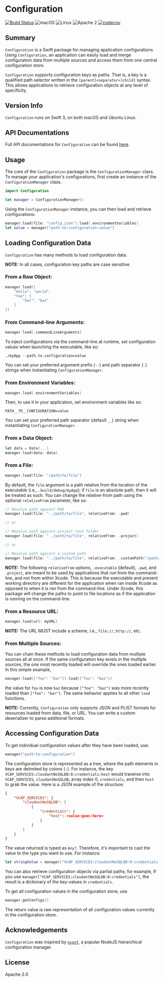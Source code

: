 # Configuration

[![Build Status](https://api.travis-ci.org/IBM-Swift/Configuration.svg?branch=master)](https://travis-ci.org/IBM-Swift/Configuration)
![macOS](https://img.shields.io/badge/os-macOS-green.svg?style=flat)
![Linux](https://img.shields.io/badge/os-linux-green.svg?style=flat)
![Apache 2](https://img.shields.io/badge/license-Apache2-blue.svg?style=flat)
[![codecov](https://codecov.io/gh/IBM-Swift/Configuration/branch/master/graph/badge.svg)](https://codecov.io/gh/IBM-Swift/Configuration)

## Summary
`Configuration` is a Swift package for managing application configurations. Using `Configuration`, an application can easily load and merge configuration data from multiple sources and access them from one central configuration store.

`Configuration` supports configuration keys as paths. That is, a key is a qualified path selector written in the `[parent]<separator>[child]` syntax. This allows applications to retrieve configuration objects at any level of specificity.

## Version Info
`Configuration` runs on Swift 3, on both macOS and Ubuntu Linux.

## API Documentations
Full API documentations for `Configuration` can be found [here](https://ibm-swift.github.io/Configuration/index.html).

## Usage

The core of the `Configuration` package is the `ConfigurationManager` class. To manage your application's configurations, first create an instance of the `ConfigurationManager` class.

```swift
import Configuration

let manager = ConfigurationManager()
```

Using the `ConfigurationManager` instance, you can then load and retrieve configurations:

```swift
manager.load(file: "config.json").load(.environmentVariables)
let value = manager["path:to:configuration:value"]
```

## Loading Configuration Data

`Configuration` has many methods to load configuration data. 

**NOTE:** In all cases, configuration key paths are case sensitive.

### From a Raw Object:

```swift
manager.load([
    "hello": "world",
    "foo": [
        "bar": "baz"
    ]
])
```

### From Command-line Arguments:

```swift
manager.load(.commandLineArguments)
```

To inject configurations via the command-line at runtime, set configuration values when launching the executable, like so:
    
```
./myApp --path.to.configuration=value
```

You can set your preferred argument prefix (`--`) and path separator (`.`) strings when instantiating `ConfigurationManager`.

### From Environment Variables:

```swift
manager.load(.environmentVariables)
```

Then, to use it in your application, set environment variables like so:

```
PATH__TO__CONFIGURATION=value
```

You can set your preferred path separator (default `__`) string when instantiating `ConfigurationManager`.

### From a Data Object:

```swift
let data = Data(...)
manager.load(data: data)
```

### From a File:

```swift
manager.load(file: "/path/to/file")
```

By default, the `file` argument is a path relative from the location of the executable (i.e., `.build/debug/myApp`); if `file` is an absolute path, then it will be treated as such. You can change the relative-from path using the optional `relativeFrom` parameter, like so:

```swift
// Resolve path against PWD
manager.load(file: "../path/to/file", relativeFrom: .pwd)

// or

// Resolve path against project root folder
manager.load(file: "../path/to/file", relativeFrom: .project)

// or

// Resolve path against a custom path
manager.load(file: "../path/to/file", relativeFrom: .customPath("/path/to/somewhere/on/file/system"))
```

**NOTE:** The following `relativeFrom` options, `.executable` (default), `.pwd`, and `.project`, are meant to be used by applications that run from the command-line, and not from within Xcode. This is because the executable and present working directory are different for the application when ran inside Xcode as opposed to when it is ran from the command-line. Under Xcode, this package will change the paths to point to file locations as if the application is running on the command-line.

### From a Resource URL:
    
```swift
manager.load(url: myURL)
```

**NOTE:** The URL MUST include a scheme, i.e., `file://`, `http://`, etc.

### From Multiple Sources:

You can chain these methods to load configuration data from multiple sources all at once. If the same configuration key exists in the multiple sources, the one most recently loaded will override the ones loaded earlier. In this simple example,

```swift
manager.load(["foo": "bar"]).load(["foo": "baz"])
```

the value for `foo` is now `baz` because `["foo": "baz"]` was more recently loaded than `["foo": "bar"]`. The same behavior applies to all other `load` functions.

**NOTE:** Currently, `Configuration` only supports JSON and PLIST formats for resources loaded from data, file, or URL. You can write a custom deserializer to parse additional formats.

## Accessing Configuration Data

To get individual configuration values after they have been loaded, use:

```swift
manager["path:to:configuration"]
```

The configuration store is represented as a tree, where the path elements in keys are delimited by colons (`:`). For instance, the key `VCAP_SERVICES:cloudantNoSQLDB:0:credentials:host` would traverse into `VCAP_SERVICES`, `cloudantNoSQLDB`, array index 0, `credentials`, and then `host` to grab the value. Here is a JSON example of the structure:

```json
{
    "VCAP_SERVICES": {
        "cloudantNoSQLDB": [
            {
                "credentials": {
                    "host": <value-goes-here>
                }
            }
        ]
    }
}
```

The value returned is typed as `Any?`. Therefore, it's important to cast the value to the type you want to use. For instance:

```swift
let stringValue = manager["VCAP_SERVICES:cloudantNoSQLDB:0:credentials:host"] as? String
```

You can also retrieve configuration objects via partial paths; for example, if you use `manager["VCAP_SERVICES:cloudantNoSQLDB:0:credentials"]`, the result is a dictionary of the key-values in `credentials`.

To get all configuration values in the configuration store, use

```swift
manager.getConfigs()
```

The return value is raw representation of all configuration values currently in the configuration store.

## Acknowledgements
`Configuration` was inspired by [`nconf`](https://github.com/indexzero/nconf), a popular NodeJS hierarchical configuration manager.

## License
Apache 2.0
